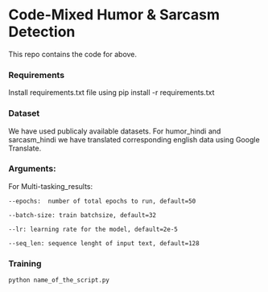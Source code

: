 # Code-Mixed Humor & Sarcasm Detection

This repo contains the code for above.

### Requirements

Install requirements.txt file using pip install -r requirements.txt

### Dataset

We have used publicaly  available datasets. For humor_hindi and sarcasm_hindi we have translated corresponding english data using Google Translate.

### Arguments:

For Multi-tasking_results:

```
--epochs:  number of total epochs to run, default=50

--batch-size: train batchsize, default=32

--lr: learning rate for the model, default=2e-5

--seq_len: sequence lenght of input text, default=128
```

### Training

```python name_of_the_script.py```
